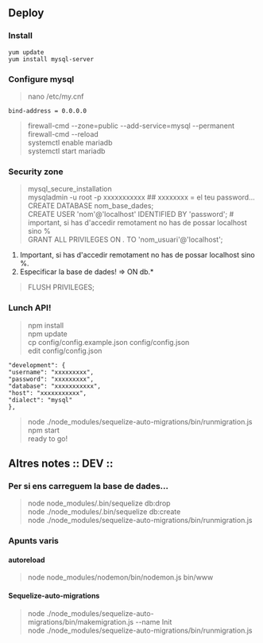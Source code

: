## Deploy
### Install
    yum update
    yum install mysql-server
### Configure mysql
> nano /etc/my.cnf

    bind-address = 0.0.0.0

> firewall-cmd --zone=public --add-service=mysql --permanent  
> firewall-cmd --reload  
> systemctl enable mariadb  
> systemctl start mariadb  
### Security zone
> mysql_secure_installation  
> mysqladmin -u root -p xxxxxxxxxxx    ## xxxxxxxx = el teu password...  
> CREATE DATABASE nom_base_dades;  
> CREATE USER 'nom'@'localhost' IDENTIFIED BY 'password';   # important, si has d'accedir remotament no has de possar localhost sino %  
> GRANT ALL PRIVILEGES ON *.* TO 'nom_usuari'@'localhost';   
1. Important, si has d'accedir remotament no has de possar localhost sino %.  
2. Especificar la base de dades! => ON db.*  
> FLUSH PRIVILEGES;  
### Lunch API!
> npm install  
> npm update  
> cp config/config.example.json config/config.json  
> edit config/config.json  

    "development": {  
    "username": "xxxxxxxxx",  
    "password": "xxxxxxxxx",   
    "database": "xxxxxxxxxxx",  
    "host": "xxxxxxxxxxx",  
    "dialect": "mysql"  
    },  


> node ./node_modules/sequelize-auto-migrations/bin/runmigration.js  
> npm start  
> ready to go!  







## Altres notes :: DEV ::
### Per si ens carreguem la base de dades...
> node node_modules/.bin/sequelize db:drop  
> node ./node_modules/.bin/sequelize db:create  
> node ./node_modules/sequelize-auto-migrations/bin/runmigration.js  
### Apunts varis
#### autoreload
> node node_modules/nodemon/bin/nodemon.js bin/www  
#### Sequelize-auto-migrations
> node ./node_modules/sequelize-auto-migrations/bin/makemigration.js --name Init  
> node ./node_modules/sequelize-auto-migrations/bin/runmigration.js  